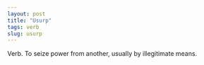 ```yaml
---
layout: post
title: "Usurp"
tags: verb
slug: usurp
---
```

Verb. To seize power from another, usually by illegitimate means.
